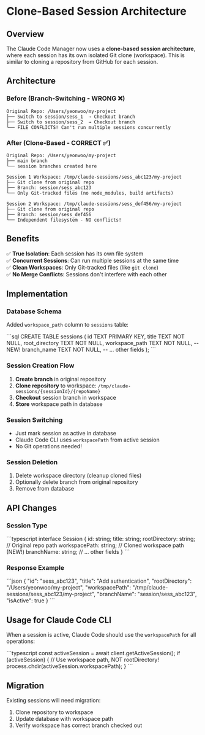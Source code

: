 # Clone-Based Session Architecture

## Overview

The Claude Code Manager now uses a **clone-based session architecture**, where each session has its own isolated Git clone (workspace). This is similar to cloning a repository from GitHub for each session.

## Architecture

### Before (Branch-Switching - WRONG ❌)
```
Original Repo: /Users/yeonwoo/my-project
├── Switch to session/sess_1  → Checkout branch
├── Switch to session/sess_2  → Checkout branch
└── FILE CONFLICTS! Can't run multiple sessions concurrently
```

### After (Clone-Based - CORRECT ✅)
```
Original Repo: /Users/yeonwoo/my-project
├── main branch
└── session branches created here

Session 1 Workspace: /tmp/claude-sessions/sess_abc123/my-project
├── Git clone from original repo
├── Branch: session/sess_abc123
└── Only Git-tracked files (no node_modules, build artifacts)

Session 2 Workspace: /tmp/claude-sessions/sess_def456/my-project
├── Git clone from original repo
├── Branch: session/sess_def456
└── Independent filesystem - NO conflicts!
```

## Benefits

✅ **True Isolation**: Each session has its own file system  
✅ **Concurrent Sessions**: Can run multiple sessions at the same time  
✅ **Clean Workspaces**: Only Git-tracked files (like `git clone`)  
✅ **No Merge Conflicts**: Sessions don't interfere with each other

## Implementation

### Database Schema

Added `workspace_path` column to `sessions` table:

\`\`\`sql
CREATE TABLE sessions (
  id TEXT PRIMARY KEY,
  title TEXT NOT NULL,
  root_directory TEXT NOT NULL,
  workspace_path TEXT NOT NULL,  -- NEW!
  branch_name TEXT NOT NULL,
  -- ... other fields
);
\`\`\`

### Session Creation Flow

1. **Create branch** in original repository
2. **Clone repository** to workspace: `/tmp/claude-sessions/{sessionId}/{repoName}`
3. **Checkout** session branch in workspace
4. **Store** workspace path in database

### Session Switching

- Just mark session as active in database
- Claude Code CLI uses `workspacePath` from active session
- No Git operations needed!

### Session Deletion

1. Delete workspace directory (cleanup cloned files)
2. Optionally delete branch from original repository
3. Remove from database

## API Changes

### Session Type

\`\`\`typescript
interface Session {
  id: string;
  title: string;
  rootDirectory: string;    // Original repo path
  workspacePath: string;     // Cloned workspace path (NEW!)
  branchName: string;
  // ... other fields
}
\`\`\`

### Response Example

\`\`\`json
{
  "id": "sess_abc123",
  "title": "Add authentication",
  "rootDirectory": "/Users/yeonwoo/my-project",
  "workspacePath": "/tmp/claude-sessions/sess_abc123/my-project",
  "branchName": "session/sess_abc123",
  "isActive": true
}
\`\`\`

## Usage for Claude Code CLI

When a session is active, Claude Code should use the `workspacePath` for all operations:

\`\`\`typescript
const activeSession = await client.getActiveSession();
if (activeSession) {
  // Use workspace path, NOT rootDirectory!
  process.chdir(activeSession.workspacePath);
}
\`\`\`

## Migration

Existing sessions will need migration:
1. Clone repository to workspace
2. Update database with workspace path
3. Verify workspace has correct branch checked out

